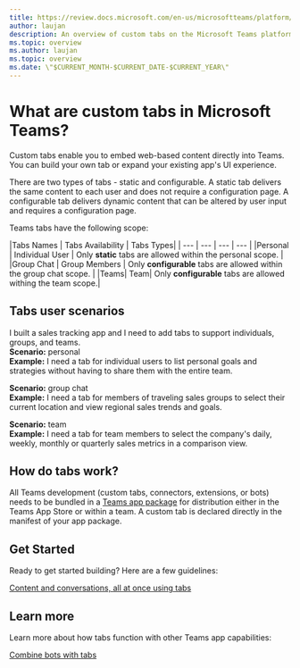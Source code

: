 ```yaml
---
title: https://review.docs.microsoft.com/en-us/microsoftteams/platform/concepts/tabs/tabs-overview?branch=master
author: laujan
description: An overview of custom tabs on the Microsoft Teams platform
ms.topic: overview
ms.author: laujan
ms.topic: overview
ms.date: \"$CURRENT_MONTH-$CURRENT_DATE-$CURRENT_YEAR\"
---
```

# What are custom tabs in Microsoft Teams?

Custom tabs enable you to embed web-based content directly into Teams. You can build your own tab or expand your existing app's UI experience.

There are two types of tabs - static and configurable. A static tab delivers the same content to each user and does not require a configuration page. A configurable tab delivers dynamic content that can be altered by user input and requires a configuration page.

Teams tabs have the following scope:

|Tabs Names | Tabs Availability  | Tabs Types|
| --- | --- | --- | --- |
|Personal | Individual User | Only **static** tabs are allowed within the personal scope. |
|Group Chat | Group Members | Only **configurable** tabs are allowed within the group chat scope. |
|Teams| Team| Only **configurable** tabs are allowed withing the team scope.|

## Tabs user scenarios

I built a sales tracking app and I need to add tabs to support individuals, groups, and teams. \
**Scenario:** personal \
**Example:** I need a tab for individual users to list personal goals and strategies without having to share them with the entire team.

**Scenario:** group chat \
**Example:** I need a tab for members of traveling sales groups to select their current location and view regional sales trends and goals.

**Scenario:** team \
**Example:** I need a tab for team members to select the company's daily, weekly, monthly or quarterly sales metrics in a comparison view.

## How do tabs work?

All Teams development (custom tabs, connectors, extensions, or bots) needs to be bundled in a [Teams app package](https://docs.microsoft.com/microsoftteams/platform/concepts/apps/apps-package)  for distribution either in the Teams App Store or within a team. A custom tab is declared directly in the manifest of your app package.

## Get Started

Ready to get started building? Here are a few guidelines:

[Content and conversations, all at once using tabs](https://docs.microsoft.com/microsoftteams/platform/resources/design/framework/tabs)


## Learn more

Learn more about how tabs function with other Teams app capabilities:

[Combine bots with tabs](https://docs.microsoft.com/microsoftteams/platform/concepts/bots/bots-with-tabs)
